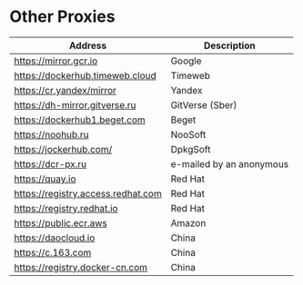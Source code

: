 # Other Proxies

| Address                            | Description              |
| ---------------------------------- | ------------------------ |
| https://mirror.gcr.io              | Google                   |
| https://dockerhub.timeweb.cloud    | Timeweb                  |
| https://cr.yandex/mirror           | Yandex                   |
| https://dh-mirror.gitverse.ru      | GitVerse (Sber)          |
| https://dockerhub1.beget.com       | Beget                    |
| https://noohub.ru                  | NooSoft                  |
| https://jockerhub.com/             | DpkgSoft                 |
| https://dcr-px.ru                  | e-mailed by an anonymous |
| https://quay.io                    | Red Hat                  |
| https://registry.access.redhat.com | Red Hat                  |
| https://registry.redhat.io         | Red Hat                  |
| https://public.ecr.aws             | Amazon                   |
| https://daocloud.io                | China                    |
| https://c.163.com                  | China                    |
| https://registry.docker-cn.com     | China                    |
